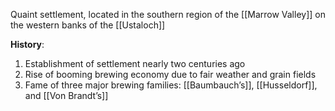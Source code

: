 Quaint settlement, located in the southern region of the [[Marrow Valley]] on the western banks of the [[Ustaloch]]

**History**:
1. Establishment of settlement nearly two centuries ago
2. Rise of booming brewing economy due to fair weather and grain fields
3. Fame of three major brewing families: [[Baumbauch’s]], [[Husseldorf]], and [[Von Brandt’s]]